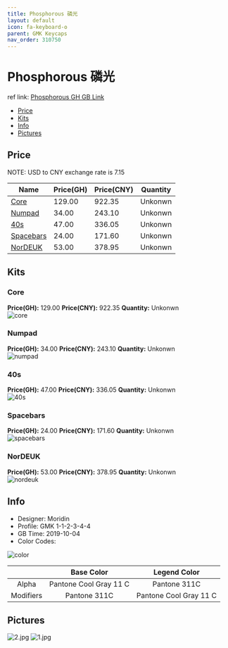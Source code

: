 ```yaml
---
title: Phosphorous 磷光
layout: default
icon: fa-keyboard-o
parent: GMK Keycaps
nav_order: 310750
---
```


# Phosphorous 磷光

ref link: [Phosphorous GH GB Link](https://thekey.company/collections/upcoming-releases/products/gmk-phosphorus)  

* [Price](#price)  
* [Kits](#kits)  
* [Info](#info)  
* [Pictures](#pictures)  


## Price  
NOTE: USD to CNY exchange rate is 7.15

| Name          | Price(GH)    |  Price(CNY) | Quantity |
| ------------- | ------------ |  ---------- | -------- |
|[Core](#core)|129.00|922.35|Unkonwn|
|[Numpad](#numpad)|34.00|243.10|Unkonwn|
|[40s](#40s)|47.00|336.05|Unkonwn|
|[Spacebars](#spacebars)|24.00|171.60|Unkonwn|
|[NorDEUK](#nordeuk)|53.00|378.95|Unkonwn|


## Kits  
### Core  
**Price(GH):** 129.00    **Price(CNY):** 922.35    **Quantity:** Unkonwn  
<img src="{{ 'assets/images/gmk-keycaps/phosphorous/kits_pics/core.png' | relative_url }}" alt="core" class="image featured">

### Numpad  
**Price(GH):** 34.00    **Price(CNY):** 243.10    **Quantity:** Unkonwn  
<img src="{{ 'assets/images/gmk-keycaps/phosphorous/kits_pics/numpad.png' | relative_url }}" alt="numpad" class="image featured">

### 40s  
**Price(GH):** 47.00    **Price(CNY):** 336.05    **Quantity:** Unkonwn  
<img src="{{ 'assets/images/gmk-keycaps/phosphorous/kits_pics/40s.png' | relative_url }}" alt="40s" class="image featured">

### Spacebars  
**Price(GH):** 24.00    **Price(CNY):** 171.60    **Quantity:** Unkonwn  
<img src="{{ 'assets/images/gmk-keycaps/phosphorous/kits_pics/spacebars.png' | relative_url }}" alt="spacebars" class="image featured">

### NorDEUK  
**Price(GH):** 53.00    **Price(CNY):** 378.95    **Quantity:** Unkonwn  
<img src="{{ 'assets/images/gmk-keycaps/phosphorous/kits_pics/nordeuk.png' | relative_url }}" alt="nordeuk" class="image featured">


## Info  
* Designer: Moridin  
* Profile: GMK 1-1-2-3-4-4  
* GB Time: 2019-10-04  
* Color Codes:  

<img src="{{ 'assets/images/gmk-keycaps/phosphorous/color.png' | relative_url }}" alt="color" class="image featured">

| |Base Color     | Legend Color
| :-------------: | :-------------: | :------------:
|Alpha|Pantone Cool Gray 11 C|Pantone 311C
|Modifiers|Pantone 311C|Pantone Cool Gray 11 C

## Pictures  
<img src="{{ 'assets/images/gmk-keycaps/phosphorous/rendering_pics/2.jpg' | relative_url }}" alt="2.jpg" class="image featured">
<img src="{{ 'assets/images/gmk-keycaps/phosphorous/rendering_pics/1.jpg' | relative_url }}" alt="1.jpg" class="image featured">
